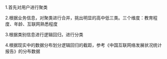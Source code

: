 1.首先对用户进行聚类

2.根据业务信息，对聚类进行合并，挑出明显的高中低三类。三个维度：教育程度、年龄、互联网熟悉程度

3.根据类别信息进行逻辑回归，进行分类

4.根据现实中的数据分布划分逻辑回归的截距，参考《中国互联网络发展状况统计报告》的分布数据
